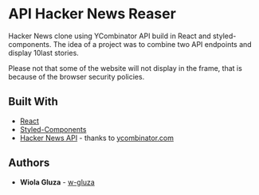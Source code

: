 # API Hacker News Reaser

Hacker News clone using YCombinator API build in React and styled-components.
The idea of a project was to combine two API endpoints and display 10last stories.

Please not that some of the website will not display in the frame, that is because of the browser security policies.

## Built With

- [React](https://reactjs.org/)
- [Styled-Components](https://www.styled-components.com)
- [Hacker News API](https://github.com/HackerNews/API) - thanks to [ycombinator.com](ycombinator.com)

## Authors

- **Wiola Gluza** - [w-gluza](https://github.com/w-gluza)
